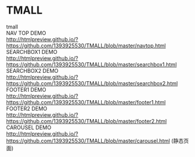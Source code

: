 # TMALL
tmall    
NAV TOP DEMO    
http://htmlpreview.github.io/?https://github.com/1393925530/TMALL/blob/master/navtop.html    
SEARCHBOX1 DEMO    
http://htmlpreview.github.io/?https://github.com/1393925530/TMALL/blob/master/searchbox1.html    
SEARCHBOX2 DEMO    
http://htmlpreview.github.io/?https://github.com/1393925530/TMALL/blob/master/searchbox2.html    
FOOTER1 DEMO          
http://htmlpreview.github.io/?https://github.com/1393925530/TMALL/blob/master/footer1.html    
FOOTER2 DEMO    
http://htmlpreview.github.io/?https://github.com/1393925530/TMALL/blob/master/footer2.html    
CAROUSEL DEMO    
http://htmlpreview.github.io/?https://github.com/1393925530/TMALL/blob/master/carousel.html (静态页面)
